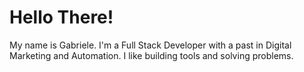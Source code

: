 # Hello There!

My name is Gabriele. I'm a Full Stack Developer with a past in Digital Marketing and Automation. I like building tools and solving problems.
